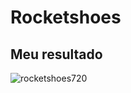 # Rocketshoes

## Meu resultado

![rocketshoes720](https://user-images.githubusercontent.com/4256471/62780389-f5e29b00-ba8b-11e9-8e17-4e3b43cfaada.gif)
